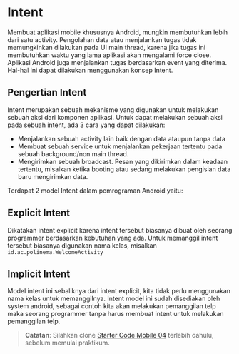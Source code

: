 # Intent

Membuat aplikasi mobile khususnya Android, mungkin membutuhkan lebih dari satu
activity. Pengolahan data atau menjalankan tugas tidak memungkinkan dilakukan
pada UI main thread, karena jika tugas ini membutuhkan waktu yang lama aplikasi
akan mengalami force close. Aplikasi Android juga menjalankan tugas berdasarkan
event yang diterima. Hal-hal ini dapat dilakukan menggunakan konsep Intent.

## Pengertian Intent

Intent merupakan sebuah mekanisme yang digunakan untuk melakukan sebuah aksi
dari komponen aplikasi. Untuk dapat melakukan sebuah aksi pada sebuah intent,
ada 3 cara yang dapat dilakukan:

- Menjalankan sebuah activity lain baik dengan data ataupun tanpa data
- Membuat sebuah service untuk menjalankan pekerjaan tertentu pada sebuah
 background/non main thread.
- Mengirimkan sebuah broadcast. Pesan yang dikirimkan dalam keadaan tertentu,
 misalkan ketika booting atau sedang melakukan pengisian data baru mengirimkan
 data.

Terdapat 2 model Intent dalam pemrograman Android yaitu:

## Explicit Intent

Dikatakan intent explicit karena intent tersebut biasanya dibuat oleh seorang
programmer berdasarkan kebutuhan yang ada. Untuk memanggil intent tersebut
biasanya digunakan nama kelas, misalkan `id.ac.polinema.WelcomeActivity`

## Implicit Intent

Model intent ini sebaliknya dari intent explicit, kita tidak perlu menggunakan
nama kelas untuk memanggilnya. Intent model ini sudah disediakan oleh system
android, sebagai contoh kita akan melakukan pemanggilan telp maka seorang
programmer tanpa harus membuat intent untuk melakukan pemanggilan telp.

> **Catatan**: Silahkan clone [Starter Code Mobile
> 04](https://github.com/polinema-mobile/2019-mobile04) terlebih dahulu, sebelum
> memulai praktikum.

